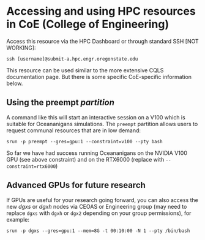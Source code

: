 # Accessing and using HPC resources in CoE (College of Engineering)

Access this resource via the HPC Dashboard or through standard SSH [NOT WORKING]:

```shell
ssh [username]@submit-a.hpc.engr.oregonstate.edu
```

This resource can be used similar to the more extensive CQLS documentation page. But there is some specific CoE-specific information below.

## Using the preempt _partition_

A command like this will start an interactive session on a V100 which is suitable for Oceananigans simulations. The ``preempt`` partition allows users to request communal resources that are in low demand:

```shell
srun -p preempt --gres=gpu:1 --constraint=v100 --pty bash
```

So far we have had success running Oceananigans on the NVIDIA V100 GPU (see above constraint) and on the RTX6000 (replace with ``--constraint=rtx6000``)

## Advanced GPUs for future research

If GPUs are useful for your research going forward, you can also access the new _dgxs_ or _dgxh_ nodes via CEOAS or Engineering group (may need to replace ``dgxs`` with ``dgxh`` or ``dgx2`` depending on your group permissions), for example:

```shell
srun -p dgxs --gres=gpu:1 --mem=8G -t 00:10:00 -N 1 --pty /bin/bash
```

